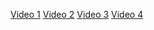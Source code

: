 [Video 1](https://youtu.be/QK45SOzwtVo)
[Video 2](https://youtu.be/Vg_3Gacil4w)
[Video 3](https://youtu.be/oQizmBc69DA)
[Video 4](https://youtu.be/UdQ5SjIuHVc)
